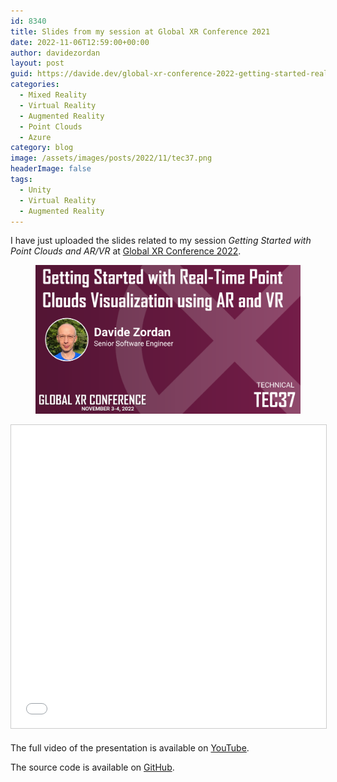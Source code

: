 ```yaml
---
id: 8340
title: Slides from my session at Global XR Conference 2021
date: 2022-11-06T12:59:00+00:00
author: davidezordan
layout: post
guid: https://davide.dev/global-xr-conference-2022-getting-started-real-time-point-clouds-ar-vr
categories:
  - Mixed Reality
  - Virtual Reality
  - Augmented Reality
  - Point Clouds
  - Azure
category: blog
image: /assets/images/posts/2022/11/tec37.png
headerImage: false
tags:
  - Unity
  - Virtual Reality
  - Augmented Reality
---
```

<p style="text-align: left;">I have just uploaded the slides related to my session <em>Getting Started with Point Clouds and AR/VR</em> at <a href="https://globalxrconference.com/" target="_blank" rel="noopener">Global XR Conference 2022</a>.
</p>

<figure><img src="../assets/images/posts/2022/11/tec37.png" /></figure>

<p align="center">
<iframe src="//www.slideshare.net/slideshow/embed_code/key/CPBjWToGHaZbTR" width="595" height="485" frameborder="0" marginwidth="0" marginheight="0" scrolling="no" style="border:1px solid #CCC; border-width:1px; margin-bottom:5px; max-width: 100%;" allowfullscreen> </iframe>
</p>

The full video of the presentation is available on <a href="https://www.youtube.com/watch?v=fLJ_pID_-cA" target="_blank" rel="noopener">YouTube</a>.

The source code is available on <a href="https://github.com/davidezordan/remote-telepresence-vr" target="_blank" rel="noopener">GitHub</a>.